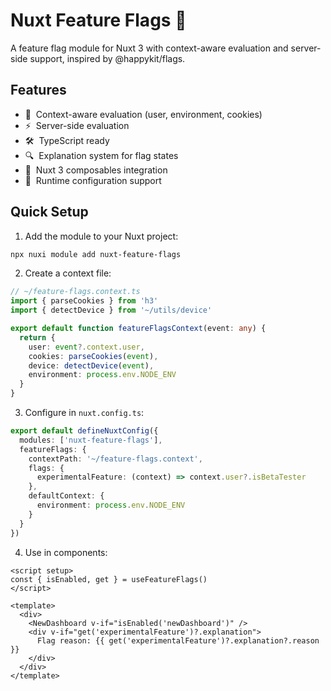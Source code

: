 # Nuxt Feature Flags 🚩

A feature flag module for Nuxt 3 with context-aware evaluation and server-side support, inspired by @happykit/flags.

## Features

- 🎯 &nbsp;Context-aware evaluation (user, environment, cookies)
- ⚡ &nbsp;Server-side evaluation
- 🛠 &nbsp;TypeScript ready
- 🔍 &nbsp;Explanation system for flag states
- 🧩 &nbsp;Nuxt 3 composables integration
- 🔧 &nbsp;Runtime configuration support

## Quick Setup

1. Add the module to your Nuxt project:

```bash
npx nuxi module add nuxt-feature-flags
```

2. Create a context file:

```ts
// ~/feature-flags.context.ts
import { parseCookies } from 'h3'
import { detectDevice } from '~/utils/device'

export default function featureFlagsContext(event: any) {
  return {
    user: event?.context.user,
    cookies: parseCookies(event),
    device: detectDevice(event),
    environment: process.env.NODE_ENV
  }
}
```

3. Configure in `nuxt.config.ts`:

```ts
export default defineNuxtConfig({
  modules: ['nuxt-feature-flags'],
  featureFlags: {
    contextPath: '~/feature-flags.context',
    flags: {
      experimentalFeature: (context) => context.user?.isBetaTester
    },
    defaultContext: {
      environment: process.env.NODE_ENV
    }
  }
})
```

4. Use in components:

```vue
<script setup>
const { isEnabled, get } = useFeatureFlags()
</script>

<template>
  <div>
    <NewDashboard v-if="isEnabled('newDashboard')" />
    <div v-if="get('experimentalFeature')?.explanation">
      Flag reason: {{ get('experimentalFeature')?.explanation?.reason }}
    </div>
  </div>
</template>
```